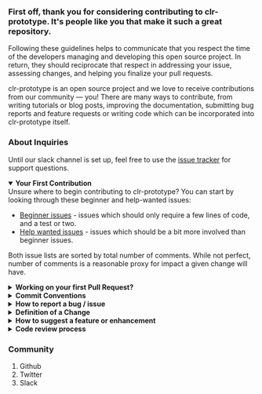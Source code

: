### First off, thank you for considering contributing to clr-prototype. It's people like you that make it such a great repository.

Following these guidelines helps to communicate that you respect the time of the developers managing and developing this open source project. In return, they should reciprocate that respect in addressing your issue, assessing changes, and helping you finalize your pull requests.

clr-prototype is an open source project and we love to receive contributions from our community — you! There are many ways to contribute, from writing tutorials or blog posts, improving the documentation, submitting bug reports and feature requests or writing code which can be incorporated into clr-prototype itself.

### About Inquiries

Until our slack channel is set up, feel free to use the [issue tracker](https://github.com/AndrewRedican/clr-prototype/issues) for support questions.

<details open>
<summary><b>Your First Contribution</b></summary>
Unsure where to begin contributing to clr-prototype? You can start by looking through these beginner and help-wanted issues:

- [Beginner issues](https://github.com/AndrewRedican/clr-prototype/labels/beginner) - issues which should only require a few lines of code, and a test or two.
- [Help wanted issues](https://github.com/AndrewRedican/clr-prototype/labels/help%20wanted) - issues which should be a bit more involved than beginner issues.

Both issue lists are sorted by total number of comments. While not perfect, number of comments is a reasonable proxy for impact a given change will have.

</details>

<details>
<summary><b>Working on your first Pull Request?</b></summary>

You can learn how from this _free_ series, [How to Contribute to an Open Source Project on GitHub](https://egghead.io/series/how-to-contribute-to-an-open-source-project-on-github).

At this point, you're ready to make your changes! Feel free to ask for help; everyone is a beginner at first :smile_cat:

FYI - If a maintainer asks you to "rebase" your PR, they're saying that a lot of code has changed, and that you need to update your branch so it's easier to merge.

</details>

<details>
<summary><b>Commit Conventions</b></summary>

Additionally, we encourage you to read about [Conventional commits](https://www.conventionalcommits.org/en/v1.0.0/) standard which we follow when making commits.

![Cheatsheet](docs/images/conventional_commit_cheatsheet.png)

</details>

<details>
<summary><b>How to report a bug / issue</b></summary>

If you find a security vulnerability, do NOT open an issue. Email andrew.redican.mejia@gmail.com instead.
In order to determine whether you are dealing with a security issue, ask yourself these two questions:

- Can I access something that's not mine, or something I shouldn't have access to?
- Can I disable something for other people?

If you don’t want to use your personal contact information, set up a “security@” email address. Larger projects might have more formal processes for disclosing security, including encrypted communication. (Disclosure: I am not a security expert.)
If the answer to either of those two questions are "yes", then you're probably dealing with a security issue. Note that even if you answer "no" to both questions, you may still be dealing with a security issue, so if you're unsure, just email us at andrew.redican.mejia@gmail.com.

<b>When filling an issue, make sure to answer these five questions:</b>

1. What version of node are you using (node version)? \* REQUIRED
2. What operating system and processor architecture are you using? \* REQUIRED
3. What did you do? \* REQUIRED
4. What did you expect to see? \* REQUIRED
5. What did you see instead? \* REQUIRED

<b>Complete Issue Policy: All questions must be answered when submitting an issue.</b>

> Please make sure to provide as much detail as possible, including reproduction steps, and/or error logs. This will ensure that we get all the information we can to better solve your inquiry in the shortest amount of time. Any issues that do not meet this criteria will be closed automatically.

<b>Timely Confirmation Policy: All answered inquiries must be confirmed in a timely manner.</b>

> Please make sure to provide confirmation to any answers / solutions provided to an issue or inquiry in a timely manner. We expect a confirmation within 48 hours time. A thumbs up reaction will do. We volunteer our time to review inquiries to the best of our abbility in a timely manner. We expect the same kind of courtesy from those that approach us with inquiries but most importantly this is done to prevent resolved issues to remain open and stack. Any issues we consider to be resolved but lack confirmation will be closed automatically.

</details>

<details>
<summary><b>Definition of a Change</b></summary>

As a rule of thumb, changes are obvious fixes if they do not introduce any new functionality or creative thinking. As long as the change does not affect functionality, some likely examples include the following:

- Spelling / grammar fixes
- Typo correction, white space and formatting changes
- Comment clean up
- Bug fixes that change default return values or error codes stored in constants
- Adding logging messages or debugging output
- Changes to ‘metadata’ files like Gemfile, .gitignore, build scripts, etc.
- Moving source files from one directory or package to another

</details>

<details>
<summary><b>How to suggest a feature or enhancement</b></summary>

If you find yourself wishing for a feature that doesn't exist in clr-prototype, you are probably not alone. There are bound to be others out there with similar needs. The proper way to do it is to open up a new issue [here](https://github.com/AndrewRedican/clr-prototype/issues). Please make sure to check the list of existing feature requests to avoid duplication.

</details>

<details>
<summary><b>Code review process</b></summary>

This is the checklist that I try to go through for every single pull request that I get. If you're wondering why it takes so long for me to accept pull requests, this is why.

- [ ] **General**

- [ ] Is this change useful to me, or something that I think will benefit others greatly?
- [ ] Check for overlap with other PRs.
- [ ] Think carefully about the long-term implications of the change. How will it affect existing projects that are dependent on this? How will it affect my projects? If this is complicated, do I really want to maintain it forever? Is there any way it could be implemented as a separate package, for better modularity and flexibility?

- [ ] **Check the Code**

- [ ] If it does too much, ask for it to be broken up into smaller PRs.
- [ ] Is it consistent?
- [ ] Review the changes carefully, line by line. Make sure you understand every single part of every line. Learn whatever you do not know yet.
- [ ] Take the time to get things right. PRs almost always require additional improvements to meet the bar for quality. Be very strict about quality. This usually takes several commits on top of the original PR.

- [ ] **Check the Tests**

- [ ] Does it have tests? If not:

  - [ ] Comment on the PR "Can you please add tests for this code to `foo_bar.js`", or...
  - [ ] Write the tests yourself.

- [ ] Do the tests pass for all of the following? If not, write a note in the PR, or fix them yourself. [**Read about testing**](https://github.com/AndrewRedican/clr-prototype/wiki/How-to-Create-and-Run-Tests)

- [ ] _Outlines have not been defined yet._

- [ ] **Check the Doc**

- [ ] Does it have docs? If not:

- [ ] Comment on the PR "Can you please add docs for this feature to `docs/usage.rst`", or...
- [ ] Write the docs yourself.

- [ ] If any new functions/classes are added, do they contain docstrings?
- [ ] If any new features are added, are they in `README.rst`?

- [ ] **Credit the Authors**

- [ ] Add name and URL to `AUTHORS.rst`.
- [ ] Copy and paste title and PR number into `HISTORY.rst`.
- [ ] Thank them for their hard work.

- [ ] **Close Issues**

- [ ] Merge the PR branch. This will close the PR's issue.
- [ ] Close any duplicate or related issues that can now be closed. Write thoughtful comments explaining how the issues were resolved.

- [ ] **Release**

- [ ] Decide whether the changes in master make sense as a major, minor, or patch release.
- [ ] Look at the clock. If you're tired, release later when you have time to deal with release problems.
- [ ] Then follow all the steps in [post-release guidelines]().

</details>

### Community

1. Github
2. Twitter
3. Slack
